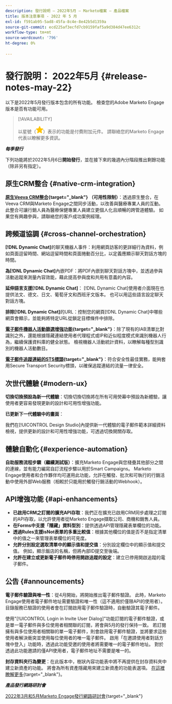 ```yaml
---
description: 發行說明 — 2022年5月 — Marketo檔案 — 產品檔案
title: 版本注意事項 - 2022 年 5 月
exl-id: f591ab95-5ad8-45fa-8c4e-8e42b5d1359a
source-git-commit: ecd225af3ecfd7cb9159faf5a9d384d47ee6312c
workflow-type: tm+mt
source-wordcount: '796'
ht-degree: 0%

---
```


# 發行說明： 2022年5月 {#release-notes-may-22}

以下是2022年5月發行版本包含的所有功能。 檢查您的Adobe Marketo Engage版本是否有功能可用。

>[!AVAILABILITY]
>
>以星號（![星號](assets/yellow-star.png)）表示的功能是付費附加元件。 請聯絡您的Marketo Engage代表以瞭解更多資訊。

**_每季發行_**

下列功能將於2022年5月6日&#x200B;**開始發行**，並在接下來的幾週內分階段推出剩餘功能（除非另有指定）。

## 原生CRM整合 {#native-crm-integration}

**[原生Veeva CRM整合](/help/marketo/product-docs/crm-sync/veeva-crm-sync/understanding-the-veeva-crm-sync.md){target="_blank"} （可用性限制）**：透過原生整合，在Veeva CRM與Marketo Engage之間同步活動，以改善與醫療專業人員的互動。 此整合可讓行銷人員為醫療保健專業人員建立更個人化且順暢的跨管道體驗。 如果您有興趣參與，請聯絡您的客戶成功案例經理。

## 跨頻道協調 {#cross-channel-orchestration}

**[!DNL Dynamic Chat]**&#x200B;的聊天機器人事件：利用網頁訪客的更詳細行為資料，例如頁面逗留時間、網站逗留時間和頁面捲動百分比，以定義應顯示聊天對話方塊的時間。

**為[!DNL Dynamic Chat]**&#x200B;內嵌PDF：將PDF內嵌到聊天對話方塊中，並透過參與活動追蹤來測量內容效能，藉此提高參與度和共用有意義的內容。

**延伸語言支援[!DNL Dynamic Chat]**： [!DNL Dynamic Chat]使用者介面現在也提供法文、德文、日文、葡萄牙文和西班牙文版本。 也可以用這些語言設定聊天對話方塊。

**排除[!DNL Dynamic Chat]**&#x200B;的URL：控制您的網頁[!DNL Dynamic Chat]中哪些網頁會顯示，並能夠將特定URL從鎖定目標條件中排除。

**[電子郵件機器人活動篩選增強功能](/help/marketo/product-docs/administration/email-setup/filtering-email-bot-activity.md){target="_blank"}**：除了現有的IAB清單比對識別之外，還能根據隱藏連結使用者代理程式或IP和近似程度模式來識別機器人行為，繼續保護資料庫的健全狀態。 檢視機器人活動統計資料，以瞭解每種型別識別的機器人活動數目。

**[電子郵件追蹤連結的STS標頭](/help/marketo/product-docs/administration/settings/email-tracking-link-headers.md){target="_blank"}**：符合安全性最佳實務，能夠套用Secure Transport Security標頭，以確保追蹤連結的流量一律安全。

## 次世代體驗 {#modern-ux}

**切換切換預設為新一代體驗**：切換切換切換將在所有可用熒幕中預設為新體驗，讓使用者更容易發現更新的設計和可用性增強功能。

**已更新下一代體驗中的畫面**：

我們在[!UICONTROL Design Studio]內提供新一代體驗的電子郵件範本詳細資料檢視，提供更新的設計和可用性增強功能，可透過切換開關存取。

## 體驗自動化 {#experience-automation}

**自助服務流程步驟（繼續測試版）**：擴充Marketo Engage與您棧疊其他部分之間的連線，並有能力編寫自訂流程步驟以用於Smart Campaigns。 Marketo Engage使用者和合作夥伴均可運用此功能，允許在觸發、批次和可執行的行銷活動中使用外部Web服務（相較於只能用於觸發行銷活動的Webhook）。

## API增強功能 {#api-enhancements}

* **已啟用CRM之訂閱的擴充API存取**：我們正在擴充已啟用CRM同步處理之訂閱的API存取，以允許使用者從Marketo Engage擷取公司、商機和銷售人員。
* **在Forms中支援「隱藏」資料型別**：提供透過API管理隱藏表單欄位的功能。
* **透過Rules支援isNot表單的多重比較值**：根據其他欄位的值是否不是指定清單中的值之一來管理表單欄位的可見度。
* **允許分別設定選取清單中的顯示值和提交值**：分別設定欄位中的顯示值和提交值。 例如，顯示飯店的名稱，但將內部ID提交至後端。
* **允許在建立或更新電子郵件時停用開啟追蹤的設定**：建立已停用開啟追蹤的電子郵件。

## 公告 {#announcements}

**電子郵件驗證與唯一性**：從4月開始，將開始推出電子郵件驗證。 此時，Marketo Engage使用者電子郵件地址需要驗證和唯一性（這不適用於僅限API的使用者）。 目錄服務已驗證的使用者會在訂閱啟用電子郵件驗證時，自動驗證其電子郵件。

使用&quot;[!UICONTROL Login in Invite User Dialog]&quot;功能訂閱的電子郵件驗證，或是單一電子郵件與多位使用者相關聯的訂閱，將會與5月的發行保持一致。 若訂閱擁有與多位使用者相關聯的單一電子郵件，則會啟用電子郵件驗證，並將要求這些使用者解決衝突並使用每位使用者的唯一電子郵件。 啟用「在邀請使用者對話方塊中登入」功能時，透過此功能受邀的使用者將需要唯一的電子郵件地址。 對於透過此功能邀請的僅API使用者，電子郵件地址不需要是唯一的。

**封存資料夾行為變更**：在此版本中，樹狀內容功能表中將不再提供在封存資料夾中建立新資產的功能。 將會為所有資產隱藏用來建立新資產的功能表選項。 [在這裡瞭解更多](https://nation.marketo.com/t5/product-discussions/archive-folder-change-in-may-2022-release/m-p/324369#M183235){target="_blank"}。

**_產品發行網路研討會_**

[2022年3月和5月Marketo Engage發行網路研討會](https://engage.marketo.com/2022_March_May_Release_Webinar_DemandPage.html){target="_blank"}

